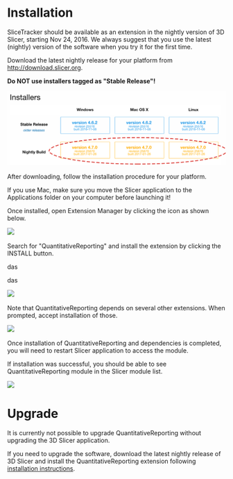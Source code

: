 # Installation

SliceTracker should be available as an extension in the nightly version of 3D Slicer, starting Nov 24, 2016. We always suggest that you use the latest (nightly) version of the software when you try it for the first time.

Download the latest nightly release for your platform from http://download.slicer.org. 

**Do NOT use installers tagged as "Stable Release"!**

![](../screenshots/download_slicer.png) 

After downloading, follow the installation procedure for your platform. 

If you use Mac, make sure you move the Slicer application to the Applications folder on your computer before launching it!

Once installed, open Extension Manager by clicking the icon as shown below.

![](../images/extension_manager.png)

Search for "QuantitativeReporting" and install the extension by clicking the INSTALL button.

das


das


![](../images/install_slicetracker.png)

Note that QuantitativeReporting depends on several other extensions. When prompted, accept installation of those.

![](../images/install_dependencies.png)

Once installation of QuantitativeReporting and dependencies is completed, you will need to restart Slicer application to access the module.

If installation was successful, you should be able to see QuantitativeReporting module in the Slicer module list.

![](../images/confirm_install.png)
# Upgrade
It is currently not possible to upgrade QuantitativeReporting without upgrading the 3D Slicer application.

If you need to upgrade the software, download the latest nightly release of 3D Slicer and install the QuantitativeReporting extension following [installation instructions](docs/user_guide/install.md).

